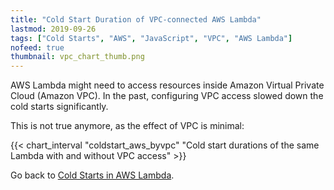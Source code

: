 ```yaml
---
title: "Cold Start Duration of VPC-connected AWS Lambda"
lastmod: 2019-09-26
tags: ["Cold Starts", "AWS", "JavaScript", "VPC", "AWS Lambda"]
nofeed: true
thumbnail: vpc_chart_thumb.png
---
```


AWS Lambda might need to access resources inside Amazon Virtual Private Cloud (Amazon VPC). In the past, configuring VPC access slowed down the cold starts significantly.

This is not true anymore, as the effect of VPC is minimal:

{{< chart_interval
    "coldstart_aws_byvpc"
    "Cold start durations of the same Lambda with and without VPC access" >}}

Go back to [Cold Starts in AWS Lambda](/serverless/coldstarts/aws/).